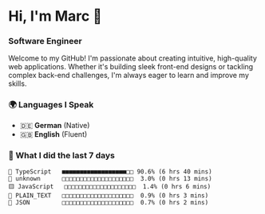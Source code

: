 # Hi, I'm Marc 👋 
### Software Engineer

Welcome to my GitHub! I'm passionate about creating intuitive, high-quality web applications. Whether it's building sleek front-end designs or tackling complex back-end challenges, I'm always eager to learn and improve my skills.  

### 🌍 Languages I Speak  
- 🇩🇪 **German** (Native)  
- 🇬🇧 **English** (Fluent)

### 🤯 What I did the last 7 days

```
🔷 TypeScript   ■■■■■■■■■■■■■■■■■■□□ 90.6% (6 hrs 40 mins)
📄 unknown      □□□□□□□□□□□□□□□□□□□□  3.0% (0 hrs 13 mins)
🟨 JavaScript   □□□□□□□□□□□□□□□□□□□□  1.4% (0 hrs 6 mins)
📄 PLAIN_TEXT   □□□□□□□□□□□□□□□□□□□□  0.9% (0 hrs 3 mins)
📄 JSON         □□□□□□□□□□□□□□□□□□□□  0.7% (0 hrs 2 mins)
```